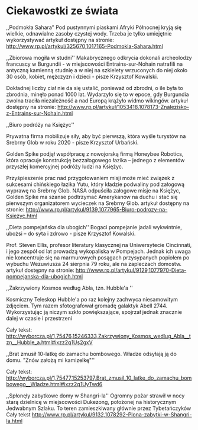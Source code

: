 Ciekawostki ze świata
=====================
,,Podmokła Sahara"
Pod pustynnymi piaskami Afryki Północnej kryją się wielkie, odnawialne zasoby czystej wody. Trzeba je tylko umiejętnie wykorzystywać
artykuł dostępny na stronie: http://www.rp.pl/artykul/325670,1017165-Podmokla-Sahara.html

,,Zbiorowa mogiła w studni''
Makabrycznego odkrycia dokonali archeolodzy francuscy w Burgundii - w miejscowości Entrains-sur-Nohain natrafili na antyczną kamienną studnię a w niej na szkielety wrzuconych do niej około 30 osób, kobiet, mężczyzn i dzieci - pisze Krzysztof Kowalski.

Dokładnej liczby ciał nie da się ustalić, ponieważ od zbrodni, o ile była to zbrodnia, minęło ponad 1000 lat. Wydarzyło się to w epoce, gdy Burgundia zwolna traciła niezależność a nad Europą krążyło widmo wikingów.
artykuł dostępny na stronie: http://www.rp.pl/artykul/1053418,1078173-Znalezisko-z-Entrains-sur-Nohain.html

,,Biuro podróży na Księżyc''

Prywatna firma mobilizuje siły, aby być pierwszą, która wyśle turystów na Srebrny Glob w roku 2020 - pisze Krzysztof Urbański.

Golden Spike podjął współpracę z nowojorską firmą Honeybee Robotics, która opracuje konstrukcję bezzałogowego łazika – jednego z elementów przyszłej komercyjnej podróży ludzi na Księżyc.

Przyśpieszenie prac nad przygotowaniem misji może mieć związek z sukcesami chińskiego łazika Yutu, który kładzie podwaliny pod załogową wyprawę na Srebrny Glob.  NASA odpuściła załogowe misje na Księżyc, Golden Spike ma szanse podtrzymać Amerykanów na duchu i stać się pierwszym organizatorem wycieczek na Srebrny Glob.
artykuł dostępny na stronie: http://www.rp.pl/artykul/9139,1077965-Biuro-podrozy-na-Ksiezyc.html

,,Dieta pompejańska dla ubogich''
Bogaci pompejanie jadali wykwintnie, ubożsi – do syta i zdrowo - pisze Krzysztof Kowalski.

Prof. Steven Ellis, profesor literatury klasycznej na Uniwersytecie Cincinnati, i jego zespół od lat prowadzą wykopaliska w Pompejach. Jednak ich uwaga nie koncentruje się na marmurowych posągach przysypanych popiołem po wybuchu Wezuwiusza 24 sierpnia 79 roku, ale na zapleczach domostw.
artykuł dostępny na stronie: http://www.rp.pl/artykul/9129,1077970-Dieta-pompejanska-dla-ubogich.html


,,Zakrzywiony Kosmos według Abla, tzn. Hubble'a ''


Kosmiczny Teleskop Hubble'a po raz kolejny zachwyca niesamowitym zdjęciem. Tym razem sfotografował gromadę galaktyk Abell 2744. Wykorzystując ją niczym szkło powiększające, spojrzał jednak znacznie dalej w czasie i przestrzeni

Cały tekst: http://wyborcza.pl/1,75476,15246333,Zakrzywiony_Kosmos_wedlug_Abla__tzn__Hubble_a.html#ixzz2q1Us2gxV


,,Brat zmusił 10-latkę do zamachu bombowego. Władze odsyłają ją do domu. "Znów założą mi kamizelkę"''

Cały tekst: http://wyborcza.pl/1,75477,15253797,Brat_zmusil_10_latke_do_zamachu_bombowego__Wladze.html#ixzz2q1UyTwd6


,,Spłonęły zabytkowe domy w Shangri-la''
Ogromny pożar strawił w nocy starą dzielnicę w miejscowości Dukezong, położonej na historycznym Jedwabnym Szlaku. To teren zamieszkiwany głównie przez Tybetańczyków
Cały tekst http://www.rp.pl/artykul/9132,1078292-Plona-zabytki-w-Shangri-la.html



